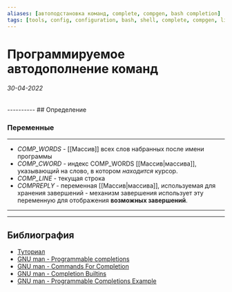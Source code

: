 ```yaml
---
aliases: [автоподстановка команд, complete, compgen, bash completion]
tags: [tools, config, configuration, bash, shell, complete, compgen, linux]
---
```

# Программируемое автодополнение команд
<h6>30-04-2022</h6>
----------
## Определение


### Переменные
---
- _COMP_WORDS_ - [[Массив]] всех слов набранных после имени программы
- _COMP_CWORD_ - индекс COMP_WORDS [[Массив|массива]], указывающий на слово, в котором _находится_ курсор.
- _COMP_LINE_ - текущая строка
- _COMPREPLY_ - переменная [[Массив|массива]], используемая для хранения завершений - механизм завершения использует эту переменную для отображения **возможных завершений**.
---

---
## Библиография
- [Туториал](https://iridakos.com/programming/2018/03/01/bash-programmable-completion-tutorial)
- [GNU man - Programmable completions](https://www.gnu.org/software/bash/manual/html_node/Programmable-Completion.html#Programmable-Completion)
- [GNU man - Commands For Completion](https://www.gnu.org/software/bash/manual/html_node/Commands-For-Completion.html)
- [GNU man - Completion Builtins](https://www.gnu.org/software/bash/manual/html_node/Programmable-Completion-Builtins.html#Programmable-Completion-Builtins)
- [GNU man - Programmable Completions Example](https://www.gnu.org/software/bash/manual/html_node/A-Programmable-Completion-Example.html#A-Programmable-Completion-Example)